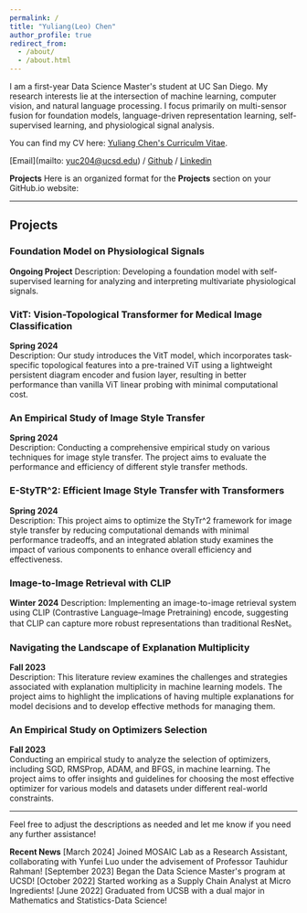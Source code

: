 ```yaml
---
permalink: /
title: "Yuliang(Leo) Chen"
author_profile: true
redirect_from: 
  - /about/
  - /about.html
---
```


I am a first-year Data Science Master's student at UC San Diego. My research interests lie at the intersection of machine learning, computer vision, and natural language processing. I focus primarily on multi-sensor fusion for foundation models, language-driven representation learning, self-supervised learning, and physiological signal analysis.

You can find my CV here: [Yuliang Chen's Curriculm Vitae](../assets/Chen_Yuliang_DSCV.pdf).

[Email](mailto: yuc204@ucsd.edu) / [Github](https://github.com/yuc0805) / [Linkedin](https://www.linkedin.com/in/yuliang-chen-74666b236/)

**Projects**
Here is an organized format for the **Projects** section on your GitHub.io website:

---

## Projects

### Foundation Model on Physiological Signals
**Ongoing Project** 
Description: Developing a foundation model with self-supervised learning for analyzing and interpreting multivariate physiological signals. 

### VitT: Vision-Topological Transformer for Medical Image Classification
**Spring 2024**   
Description: Our study introduces the VitT model, which incorporates task-specific topological features into a pre-trained ViT using a lightweight persistent diagram encoder and fusion layer, resulting in better performance than vanilla ViT linear probing with minimal computational cost.

### An Empirical Study of Image Style Transfer
**Spring 2024**   
Description: Conducting a comprehensive empirical study on various techniques for image style transfer. The project aims to evaluate the performance and efficiency of different style transfer methods.

### E-StyTR^2: Efficient Image Style Transfer with Transformers
**Spring 2024**   
Description: This project aims to optimize the StyTr^2 framework for image style transfer by reducing computational demands with minimal performance tradeoffs, and an integrated ablation study examines the impact of various components to enhance overall efficiency and effectiveness.

### Image-to-Image Retrieval with CLIP
**Winter 2024**
Description: Implementing an image-to-image retrieval system using CLIP (Contrastive Language–Image Pretraining) encode, suggesting that CLIP can capture more robust representations than traditional ResNet。

### Navigating the Landscape of Explanation Multiplicity
**Fall 2023**   
Description: This literature review examines the challenges and strategies associated with explanation multiplicity in machine learning models. The project aims to highlight the implications of having multiple explanations for model decisions and to develop effective methods for managing them.

### An Empirical Study on Optimizers Selection
**Fall 2023**   
Conducting an empirical study to analyze the selection of optimizers, including SGD, RMSProp, ADAM, and BFGS, in machine learning. The project aims to offer insights and guidelines for choosing the most effective optimizer for various models and datasets under different real-world constraints.




---

Feel free to adjust the descriptions as needed and let me know if you need any further assistance!

**Recent News**
[March 2024] Joined MOSAIC Lab as a Research Assistant, collaborating with Yunfei Luo under the advisement of Professor Tauhidur Rahman!
[September 2023] Began the Data Science Master's program at UCSD!
[October 2022] Started working as a Supply Chain Analyst at Micro Ingredients!
[June 2022] Graduated from UCSB with a dual major in Mathematics and Statistics-Data Science!
